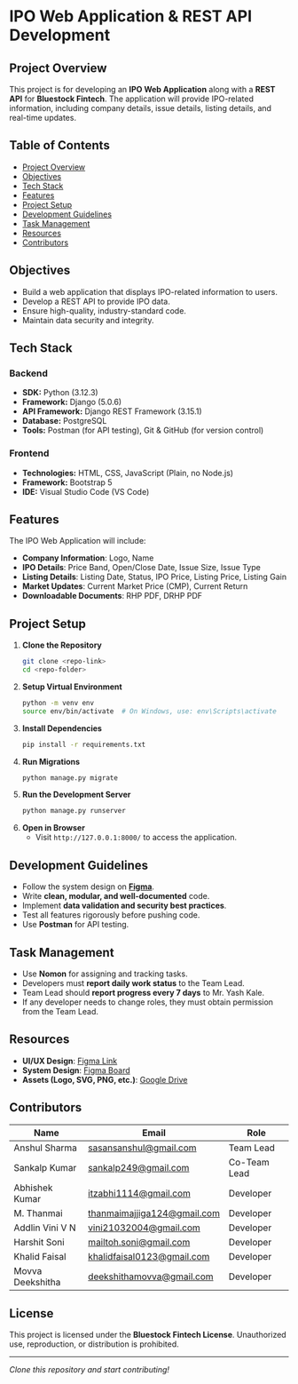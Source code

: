 # IPO Web Application & REST API Development

## Project Overview
This project is for developing an **IPO Web Application** along with a **REST API** for **Bluestock Fintech**. The application will provide IPO-related information, including company details, issue details, listing details, and real-time updates.

## Table of Contents
- [Project Overview](#project-overview)
- [Objectives](#objectives)
- [Tech Stack](#tech-stack)
- [Features](#features)
- [Project Setup](#project-setup)
- [Development Guidelines](#development-guidelines)
- [Task Management](#task-management)
- [Resources](#resources)
- [Contributors](#contributors)

## Objectives
- Build a web application that displays IPO-related information to users.
- Develop a REST API to provide IPO data.
- Ensure high-quality, industry-standard code.
- Maintain data security and integrity.

## Tech Stack
### Backend
- **SDK:** Python (3.12.3)
- **Framework:** Django (5.0.6)
- **API Framework:** Django REST Framework (3.15.1)
- **Database:** PostgreSQL
- **Tools:** Postman (for API testing), Git & GitHub (for version control)

### Frontend
- **Technologies:** HTML, CSS, JavaScript (Plain, no Node.js)
- **Framework:** Bootstrap 5
- **IDE:** Visual Studio Code (VS Code)

## Features
The IPO Web Application will include:
- **Company Information**: Logo, Name
- **IPO Details**: Price Band, Open/Close Date, Issue Size, Issue Type
- **Listing Details**: Listing Date, Status, IPO Price, Listing Price, Listing Gain
- **Market Updates**: Current Market Price (CMP), Current Return
- **Downloadable Documents**: RHP PDF, DRHP PDF

## Project Setup
1. **Clone the Repository**
   ```bash
   git clone <repo-link>
   cd <repo-folder>
   ```
2. **Setup Virtual Environment**
   ```bash
   python -m venv env
   source env/bin/activate  # On Windows, use: env\Scripts\activate
   ```
3. **Install Dependencies**
   ```bash
   pip install -r requirements.txt
   ```
4. **Run Migrations**
   ```bash
   python manage.py migrate
   ```
5. **Run the Development Server**
   ```bash
   python manage.py runserver
   ```
6. **Open in Browser**
   - Visit `http://127.0.0.1:8000/` to access the application.

## Development Guidelines
- Follow the system design on **[Figma](https://www.figma.com/board/g9bjreevYNJkfMuwRacyaP/System-Design?node-id=0-1)**.
- Write **clean, modular, and well-documented** code.
- Implement **data validation and security best practices**.
- Test all features rigorously before pushing code.
- Use **Postman** for API testing.

## Task Management
- Use **Nomon** for assigning and tracking tasks.
- Developers must **report daily work status** to the Team Lead.
- Team Lead should **report progress every 7 days** to Mr. Yash Kale.
- If any developer needs to change roles, they must obtain permission from the Team Lead.

## Resources
- **UI/UX Design**: [Figma Link](https://www.figma.com/design/IyF5MKCS7GP2ChFBOiWXAK/bluestock-fintech-ui-ux-team?node-id=0-1)
- **System Design**: [Figma Board](https://www.figma.com/board/g9bjreevYNJkfMuwRacyaP/System-Design)
- **Assets (Logo, SVG, PNG, etc.)**: [Google Drive](https://drive.google.com/drive/folders/1yH9Y_mIqqEkZXtzhqHSuFtEwFOr8BXH5?usp=drive_link)

## Contributors
| Name | Email | Role |
|------|------|------|
| Anshul Sharma | sasansanshul@gmail.com | Team Lead |
| Sankalp Kumar | sankalp249@gmail.com | Co-Team Lead |
| Abhishek Kumar | itzabhi1114@gmail.com | Developer |
| M. Thanmai | thanmaimajjiga124@gmail.com | Developer |
| Addlin Vini V N | vini21032004@gmail.com | Developer |
| Harshit Soni | mailtoh.soni@gmail.com | Developer |
| Khalid Faisal | khalidfaisal0123@gmail.com | Developer |
| Movva Deekshitha | deekshithamovva@gmail.com | Developer |

## License
This project is licensed under the **Bluestock Fintech License**. Unauthorized use, reproduction, or distribution is prohibited.

---
_Clone this repository and start contributing!_

